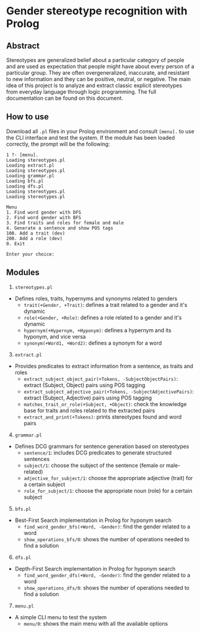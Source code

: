 # Gender stereotype recognition with Prolog

## Abstract

Stereotypes are generalized belief about a particular category of people and are used as expectation that people might have about every person of a particular group. They are often overgeneralized, inaccurate, and resistant to new information and they can be positive, neutral, or negative. The main idea of this project is to analyze and extract classic explicit stereotypes from everyday language through logic programming. The full documentation can be found on this document.

## How to use

Download all `.pl` files in your Prolog environment and consult `[menu].` to use the CLI interface and test the system. If the module has been loaded correctly, the prompt will be the following:

```
1 ?- [menu].
Loading stereotypes.pl
Loading extract.pl
Loading stereotypes.pl
Loading grammar.pl
Loading bfs.pl
Loading dfs.pl
Loading stereotypes.pl
Loading stereotypes.pl

Menu
1. Find word gender with DFS
2. Find word gender with BFS
3. Find traits and roles for female and male
4. Generate a sentence and show POS tags
100. Add a trait (dev)
200. Add a role (dev)
0. Exit

Enter your choice:
```

## Modules

1. `stereotypes.pl`
  - Defines roles, traits, hypernyms and synonyms related to genders
    - `trait(+Gender, +Trait)`: defines a trait related to a gender and it's dynamic
    - `role(+Gender, +Role)`: defines a role related to a gender and it's dynamic
    - `hypernym(+Hypernym, +Hyponym)`: defines a hypernym and its hyponym, and vice versa
    - `synonym(+Word1, +Word2)`: defines a synonym for a word
3. `extract.pl`
  - Provides predicates to extract information from a sentence, as traits and roles
    - `extract_subject_object_pair(+Tokens, -SubjectObjectPairs)`: extract (Subject, Object) pairs using POS tagging
    - `extract_subject_adjective_pair(+Tokens, -SubjectAdjectivePairs)`: extract (Subject, Adjective) pairs using POS tagging
    - `matches_trait_or_role(+Subject, +Object)`: check the knowledge base for traits and roles related to the extracted pairs
    - `extract_and_print(+Tokens)`: prints stereotypes found and word pairs
4. `grammar.pl`
  - Defines DCG grammars for sentence generation based on stereotypes
    - `sentence/1`: includes DCG predicates to generate structured sentences
    - `subject/1`: choose the subject of the sentence (female or male-related)
    - `adjective_for_subject/1`: choose the appropriate adjective (trait) for a certain subject
    - `role_for_subject/1`: choose the appropriate noun (role) for a certain subject
5. `bfs.pl`
  - Best-First Search implementation in Prolog for hyponym search
    - `find_word_gender_bfs(+Word, -Gender)`: find the gender related to a word
    - `show_operations_bfs/0`: shows the number of operations needed to find a solution
6. `dfs.pl`
  - Depth-First Search implementation in Prolog for hyponym search
    - `find_word_gender_dfs(+Word, -Gender)`: find the gender related to a word
    - `show_operations_dfs/0`: shows the number of operations needed to find a solution
7. `menu.pl`
  - A simple CLI menu to test the system
    - `menu/0`: shows the main menu with all the available options
